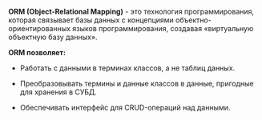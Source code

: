 **ORM (Object-Relational Mapping)** - это технология программирования, которая связывает базы данных с концепциями объектно-ориентированных языков программирования, создавая «виртуальную объектную базу данных».

**ORM позволяет:** 

- Работать с данными в терминах классов, а не таблиц данных.

- Преобразовывать термины и данные классов в данные, пригодные для хранения в СУБД.

- Обеспечивать интерфейс для CRUD-операций над данными.